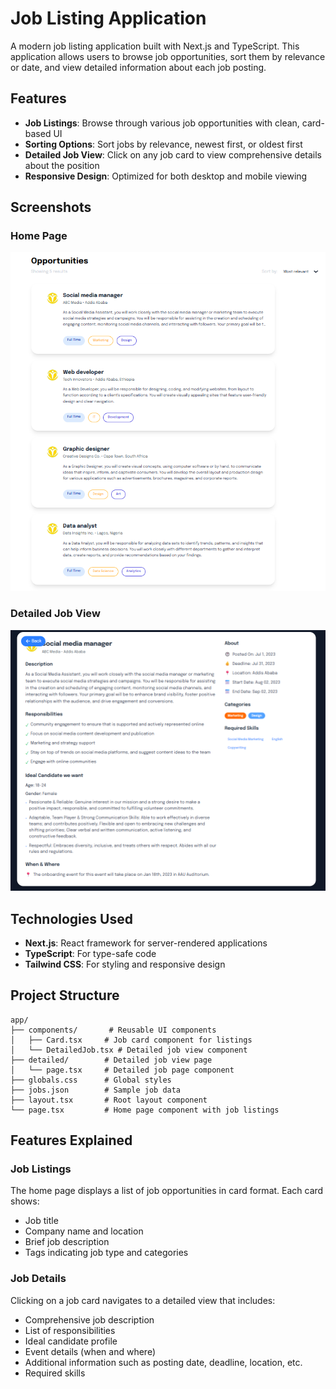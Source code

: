 # Job Listing Application

A modern job listing application built with Next.js and TypeScript. This application allows users to browse job opportunities, sort them by relevance or date, and view detailed information about each job posting.

## Features

- **Job Listings**: Browse through various job opportunities with clean, card-based UI
- **Sorting Options**: Sort jobs by relevance, newest first, or oldest first
- **Detailed Job View**: Click on any job card to view comprehensive details about the position
- **Responsive Design**: Optimized for both desktop and mobile viewing

## Screenshots

### Home Page


![Home Page](screenshots/image.png)

### Detailed Job View



![Detailed Job View](screenshots/Screenshot%202025-07-31%20171145.png)

## Technologies Used

- **Next.js**: React framework for server-rendered applications
- **TypeScript**: For type-safe code
- **Tailwind CSS**: For styling and responsive design

## Project Structure

```
app/
├── components/       # Reusable UI components
│   ├── Card.tsx     # Job card component for listings
│   └── DetailedJob.tsx # Detailed job view component
├── detailed/        # Detailed job view page
│   └── page.tsx     # Detailed job page component
├── globals.css      # Global styles
├── jobs.json        # Sample job data
├── layout.tsx       # Root layout component
└── page.tsx         # Home page component with job listings
```

## Features Explained

### Job Listings

The home page displays a list of job opportunities in card format. Each card shows:
- Job title
- Company name and location
- Brief job description
- Tags indicating job type and categories

### Job Details

Clicking on a job card navigates to a detailed view that includes:
- Comprehensive job description
- List of responsibilities
- Ideal candidate profile
- Event details (when and where)
- Additional information such as posting date, deadline, location, etc.
- Required skills



